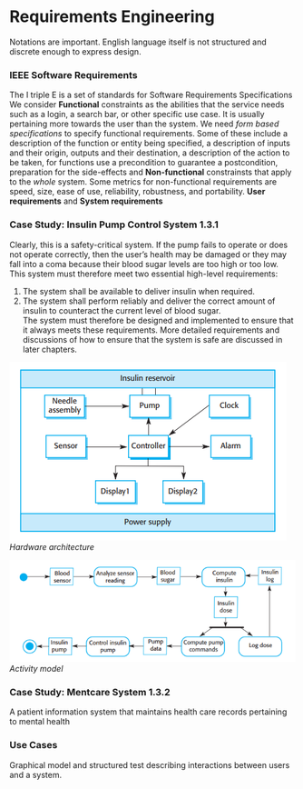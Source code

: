 # Requirements Engineering
Notations are important. English language itself is not structured and discrete enough to express design. 

### IEEE Software Requirements
The I triple E is a set of standards for Software Requirements Specifications  
We consider **Functional** constraints as the abilities that the service needs such as a login, a search bar, or other specific use case. 
It is usually pertaining more towards the user than the system. We need *form based specifications* to specify functional requirements. 
Some of these include a description of the function or entity being specified, a description of inputs and their origin, outputs and their destination, 
a description of the action to be taken, for functions use a precondition to guarantee a postcondition, preparation for the side-effects
and  **Non-functional** constrainsts that apply to the *whole* system. Some metrics for non-functional requirements are speed, size, ease of use, 
reliability, robustness, and portability. 
**User requirements** and **System requirements** 

### Case Study: Insulin Pump Control System 1.3.1
Clearly, this is a safety-critical system. If the pump fails to operate or does not
operate correctly, then the user’s health may be damaged or they may fall into a
coma because their blood sugar levels are too high or too low. This system must
therefore meet two essential high-level requirements:  
1. The system shall be available to deliver insulin when required.  
2. The system shall perform reliably and deliver the correct amount of insulin to
counteract the current level of blood sugar.  
The system must therefore be designed and implemented to ensure that it always
meets these requirements. More detailed requirements and discussions of how to
ensure that the system is safe are discussed in later chapters.


![hardware arch](https://github.com/lukechn99/github-quickstart/blob/master/5801/res/1.3.1.1.PNG)
*Hardware architecture*  


![activity model](https://github.com/lukechn99/github-quickstart/blob/master/5801/res/1.3.1.2.PNG)
*Activity model*  


### Case Study: Mentcare System 1.3.2
A patient information system that maintains health care records pertaining to mental health


### Use Cases
Graphical model and structured test describing interactions between users and a system.
